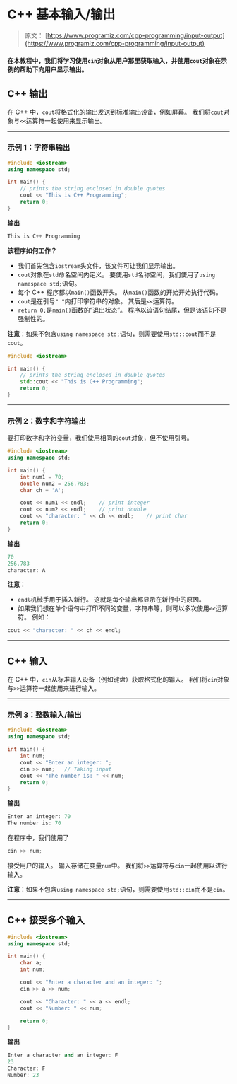 # C++ 基本输入/输出

> 原文： [https://www.programiz.com/cpp-programming/input-output](https://www.programiz.com/cpp-programming/input-output)

#### 在本教程中，我们将学习使用`cin`对象从用户那里获取输入，并使用`cout`对象在示例的帮助下向用户显示输出。

## C++ 输出

在 C++ 中，`cout`将格式化的输出发送到标准输出设备，例如屏幕。 我们将`cout`对象与`<<`运算符一起使用来显示输出。

* * *

### 示例 1：字符串输出

```cpp
#include <iostream>
using namespace std;

int main() {
    // prints the string enclosed in double quotes
    cout << "This is C++ Programming";
    return 0;
} 
```

**输出**

```cpp
This is C++ Programming 
```

**该程序如何工作？**

*   我们首先包含`iostream`头文件，该文件可让我们显示输出。
*   `cout`对象在`std`命名空间内定义。 要使用`std`名称空间，我们使用了`using namespace std;`语句。
*   每个 C++ 程序都以`main()`函数开头。 从`main()`函数的开始开始执行代码。
*   `cout`是在引号`" "`内打印字符串的对象。 其后是`<<`运算符。
*   `return 0;`是`main()`函数的“退出状态”。 程序以该语句结尾，但是该语句不是强制性的。

**注意**：如果不包含`using namespace std;`语句，则需要使用`std::cout`而不是`cout`。

```cpp
#include <iostream>

int main() {
    // prints the string enclosed in double quotes
    std::cout << "This is C++ Programming";
    return 0;
} 
```

* * *

### 示例 2：数字和字符输出

要打印数字和字符变量，我们使用相同的`cout`对象，但不使用引号。

```cpp
#include <iostream>
using namespace std;

int main() {
    int num1 = 70;
    double num2 = 256.783;
    char ch = 'A';

    cout << num1 << endl;    // print integer
    cout << num2 << endl;    // print double
    cout << "character: " << ch << endl;    // print char
    return 0;
} 
```

**输出**

```cpp
70
256.783
character: A 
```

**注意**：

*   `endl`机械手用于插入新行。 这就是每个输出都显示在新行中的原因。
*   如果我们想在单个语句中打印不同的变量，字符串等，则可以多次使用`<<`运算符。 例如：

```cpp
cout << "character: " << ch << endl;
```

* * *

## C++ 输入

在 C++ 中，`cin`从标准输入设备（例如键盘）获取格式化的输入。 我们将`cin`对象与`>>`运算符一起使用来进行输入。

* * *

### 示例 3：整数输入/输出

```cpp
#include <iostream>
using namespace std;

int main() {
    int num;
    cout << "Enter an integer: ";
    cin >> num;   // Taking input
    cout << "The number is: " << num;
    return 0;
} 
```

**输出**

```cpp
Enter an integer: 70
The number is: 70 
```

在程序中，我们使用了

```cpp
cin >> num; 
```

接受用户的输入。 输入存储在变量`num`中。 我们将`>>`运算符与`cin`一起使用以进行输入。

**注意**：如果不包含`using namespace std;`语句，则需要使用`std::cin`而不是`cin`。

* * *

## C++ 接受多个输入

```cpp
#include <iostream>
using namespace std;

int main() {
    char a;
    int num;

    cout << "Enter a character and an integer: ";
    cin >> a >> num;

    cout << "Character: " << a << endl;
    cout << "Number: " << num;

    return 0;
} 
```

**输出**

```cpp
Enter a character and an integer: F
23
Character: F
Number: 23 
```